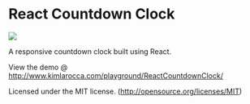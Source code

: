 # React Countdown Clock

<img src="http://www.kimlarocca.com/images/playground/react-countdown-clock.jpg">

A responsive countdown clock built using React.

View the demo @ http://www.kimlarocca.com/playground/ReactCountdownClock/

Licensed under the MIT license. (http://opensource.org/licenses/MIT)
